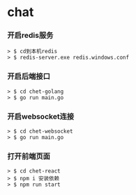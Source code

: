 # chat


### 开启redis服务
```
> $ cd到本机redis
> $ redis-server.exe redis.windows.conf
```
### 开启后端接口
```
> $ cd chet-golang
> $ go run main.go
```
### 开启websocket连接
```
> $ cd chet-websocket
> $ go run main.go
```
### 打开前端页面
```
> $ cd chet-react
> $ npm i 安装依赖
> $ npm run start
```
